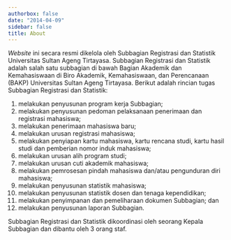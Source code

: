 ```yaml
---
authorbox: false
date: "2014-04-09"
sidebar: false
title: About
---
```


*Website* ini secara resmi dikelola oleh Subbagian Registrasi dan Statistik Universitas Sultan Ageng Tirtayasa. Subbagian Registrasi dan Statistik adalah salah satu subbagian di bawah Bagian Akademik dan Kemahasiswaan di Biro Akademik, Kemahasiswaan, dan Perencanaan (BAKP) Universitas Sultan Ageng Tirtayasa. Berikut adalah rincian tugas Subbagian Registrasi dan Statistik:

1.  melakukan penyusunan program kerja Subbagian;
2.  melakukan penyusunan pedoman pelaksanaan penerimaan dan registrasi mahasiswa;
3.  melakukan penerimaan mahasiswa baru;
4.  melakukan urusan registrasi mahasiswa;
5.  melakukan penyiapan kartu mahasiswa, kartu rencana studi, kartu hasil studi dan pemberian nomor induk mahasiswa;
6.  melakukan urusan alih program studi;
7.  melakukan urusan cuti akademik mahasiswa;
8.  melakukan pemrosesan pindah mahasiswa dan/atau pengunduran diri mahasiswa;
9.  melakukan penyusunan statistik mahasiswa;
10. melakukan penyusunan statistik dosen dan tenaga kependidikan;
11. melakukan penyimpanan dan pemeliharaan dokumen Subbagian; dan
12. melakukan penyusunan laporan Subbagian.

Subbagian Registrasi dan Statistik dikoordinasi oleh seorang Kepala Subbagian dan dibantu oleh 3 orang staf.
